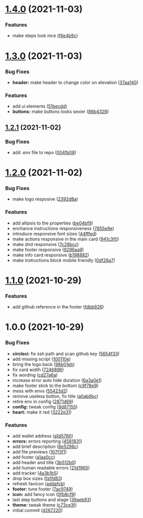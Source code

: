 # [1.4.0](https://github.com/gridcat/grc-stamp-frontend/compare/v1.3.0...v1.4.0) (2021-11-03)


### Features

* make steps look nice ([f6e4b9c](https://github.com/gridcat/grc-stamp-frontend/commit/f6e4b9cfa1d97a0891b59bf40cc940e4d445785e))

# [1.3.0](https://github.com/gridcat/grc-stamp-frontend/compare/v1.2.1...v1.3.0) (2021-11-03)


### Bug Fixes

* **header:** make header to change color on elevation ([37aa140](https://github.com/gridcat/grc-stamp-frontend/commit/37aa1404353525788b2579beb3582338f6c2fcc5))


### Features

* add ui elements ([51becdd](https://github.com/gridcat/grc-stamp-frontend/commit/51becdd7c0662560640b21b605d672d66413cb42))
* **buttons:** make buttons looks sexier ([86b4328](https://github.com/gridcat/grc-stamp-frontend/commit/86b432828b53faddf726a8ff1a8cc1c063216d40))

## [1.2.1](https://github.com/gridcat/grc-stamp-frontend/compare/v1.2.0...v1.2.1) (2021-11-02)


### Bug Fixes

* add .env file to repo ([004fb08](https://github.com/gridcat/grc-stamp-frontend/commit/004fb08d2691d5b0c0237b75d3fe71c94b109142))

# [1.2.0](https://github.com/gridcat/grc-stamp-frontend/compare/v1.1.0...v1.2.0) (2021-11-02)


### Bug Fixes

* make logo resposive ([2392d8a](https://github.com/gridcat/grc-stamp-frontend/commit/2392d8aba6d071d9e5330ac0738942f1ca41539e))


### Features

* add allipsis to the properties ([be04bf9](https://github.com/gridcat/grc-stamp-frontend/commit/be04bf91ed6861be69548ba1038d83554c50f230))
* enchance instructions responsiveness ([7855e9e](https://github.com/gridcat/grc-stamp-frontend/commit/7855e9ead77c7b7d4025b43cec8e9f4b48ddd89d))
* introduce responsive font sizes ([44fffed](https://github.com/gridcat/grc-stamp-frontend/commit/44fffed5556d13e77df34ed1df7815526b392498))
* make actions responsive in the main card ([941c3f0](https://github.com/gridcat/grc-stamp-frontend/commit/941c3f0c0f3fcb4c9cb3b128a219473357b7baa4))
* make dnd responsive ([7c28bcc](https://github.com/gridcat/grc-stamp-frontend/commit/7c28bcc97d9988fc01af8b8f3a6bfca72cba80dd))
* make footer responsive ([9296aa9](https://github.com/gridcat/grc-stamp-frontend/commit/9296aa946c1aacfc3595f73bc9743fc9fe69a75f))
* make info card responsive ([b198882](https://github.com/gridcat/grc-stamp-frontend/commit/b1988825712f1ff10593e17e28d6c3ddda51c8bd))
* make instructions block mobile friendly ([0df28a7](https://github.com/gridcat/grc-stamp-frontend/commit/0df28a77c11bdb9f3b14d31215cac53190df0f6a))

# [1.1.0](https://github.com/gridcat/grc-stamp-frontend/compare/v1.0.0...v1.1.0) (2021-10-29)


### Features

* add github reference in the footer ([fdbb926](https://github.com/gridcat/grc-stamp-frontend/commit/fdbb926c07490d61d565880bbcd850877593d352))

# 1.0.0 (2021-10-29)


### Bug Fixes

* **circleci:** fix ssh path and scan github key ([5654f33](https://github.com/gridcat/grc-stamp-frontend/commit/5654f33ed9588b09b1689616643c76da67b44fe1))
* add missing script ([100110e](https://github.com/gridcat/grc-stamp-frontend/commit/100110ef3cd844a09d5b4929401fe7eae0a3e6f0))
* bring the logo back ([98b01eb](https://github.com/gridcat/grc-stamp-frontend/commit/98b01ebc00e12b7d525aeb5a5f4c56d35deb4580))
* fix card width ([7246896](https://github.com/gridcat/grc-stamp-frontend/commit/72468968a641c931e77ef0eedfeff4b2659cbebf))
* fix wording ([cd27a6a](https://github.com/gridcat/grc-stamp-frontend/commit/cd27a6a50c2bb65aeebf859a32d8f6d62e5050fc))
* increase error auto hide duration ([6a3a0e1](https://github.com/gridcat/grc-stamp-frontend/commit/6a3a0e17bf9c2e8517419ac32f5d4663b86482bb))
* make footer stick to the bottom ([c9f78e9](https://github.com/gridcat/grc-stamp-frontend/commit/c9f78e9297923ead58d01b7f79b1aeff87a0f05b))
* mess with envs ([55423d2](https://github.com/gridcat/grc-stamp-frontend/commit/55423d218b03e8a9f317f139c89569c86b479296))
* remove useless button, fix title ([a0ab6bc](https://github.com/gridcat/grc-stamp-frontend/commit/a0ab6bc75fcd660882a85c94397c4ca6bf0a0ec7))
* retire env in config ([2871d69](https://github.com/gridcat/grc-stamp-frontend/commit/2871d691c4166c0068dd351467aa35da971c3833))
* **config:** tweak config ([9d87155](https://github.com/gridcat/grc-stamp-frontend/commit/9d87155ce1654b265ae52112640b69a42439a241))
* **heart:** make it red ([3222e31](https://github.com/gridcat/grc-stamp-frontend/commit/3222e31dce4a9b8977882c1a36fcb479efbb1ea0))


### Features

* add wallet address ([a1d5760](https://github.com/gridcat/grc-stamp-frontend/commit/a1d5760861f339c683623c0020bc4cb652153458))
* **errors:** errors reporting ([4581831](https://github.com/gridcat/grc-stamp-frontend/commit/4581831b61b86b4311061e97a0222236a11f1d2a))
* add brief description ([8e5296c](https://github.com/gridcat/grc-stamp-frontend/commit/8e5296c3cad55bcbbd16210f13f2703f8c60722a))
* add file previews ([107f3f1](https://github.com/gridcat/grc-stamp-frontend/commit/107f3f125b2f867aa9f8d13bdc6df8d84f47a6d9))
* add footer ([a1aa0cc](https://github.com/gridcat/grc-stamp-frontend/commit/a1aa0cc6e44bda2cbafc42bec8da69d7775a622c))
* add header and title ([3b512b0](https://github.com/gridcat/grc-stamp-frontend/commit/3b512b02c16cebaac371b91bf039298860b0805b))
* add human readable errors ([21d1965](https://github.com/gridcat/grc-stamp-frontend/commit/21d196528f4664ae76c838ed16d9b73ad8668236))
* add tracker ([4a3b1b5](https://github.com/gridcat/grc-stamp-frontend/commit/4a3b1b51cb1ad7fa975109bfdb058c60407025c6))
* drop box sizes ([fa1fd83](https://github.com/gridcat/grc-stamp-frontend/commit/fa1fd83f4ad01386243c7f1643bdfc919e9fca4d))
* refresh favicon ([addafcb](https://github.com/gridcat/grc-stamp-frontend/commit/addafcbc9c56372da3fa37cce032e71c5cfe9a48))
* **footer:** tune footer ([7ac9749](https://github.com/gridcat/grc-stamp-frontend/commit/7ac9749f1eb48bc00428c731ba03d55c1d49fe81))
* **icon:** add fancy icon ([0fb8cf9](https://github.com/gridcat/grc-stamp-frontend/commit/0fb8cf9d338ce82c0b20386b892d61220a867f84))
* last step buttons and stage ([39aeb93](https://github.com/gridcat/grc-stamp-frontend/commit/39aeb93061ab14228a7fcb53f2b1faa0e92f935c))
* **theme:** tweak theme ([c73ce3f](https://github.com/gridcat/grc-stamp-frontend/commit/c73ce3f071e5f59e42fa12e39db4a5a3e184f725))
* initial commit ([d267220](https://github.com/gridcat/grc-stamp-frontend/commit/d267220dc034ae76ed6a6c92acf0cd36684f47d0))
